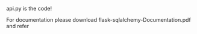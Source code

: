 
api.py is the code!

For documentation please download flask-sqlalchemy-Documentation.pdf and refer
